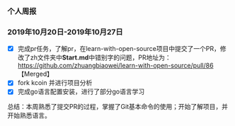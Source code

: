 ### 个人周报

### 2019年10月20日-2019年10月27日

- [x]  完成pr任务，了解pr，在learn-with-open-source项目中提交了一个PR，修改了zh文件夹中**Start.md**中错别字的问题，PR地址为：https://github.com/zhuangbiaowei/learn-with-open-source/pull/86  【Merged】
- [x] fork kcoin 并进行项目分析
- [x] 完成go语言配置安装，进行了部分go语言学习

总结：本周熟悉了提交PR的过程，掌握了Git基本命令的使用；开始了解项目，并开始熟悉语言。
 
